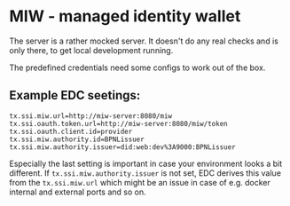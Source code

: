 # MIW - managed identity wallet
The server is a rather mocked server. It doesn't do any real checks and is only there, to get local development running.

The predefined credentials need some configs to work out of the box.

## Example EDC seetings:
```
tx.ssi.miw.url=http://miw-server:8080/miw
tx.ssi.oauth.token.url=http://miw-server:8080/miw/token
tx.ssi.oauth.client.id=provider
tx.ssi.miw.authority.id=BPNLissuer
tx.ssi.miw.authority.issuer=did:web:dev%3A9000:BPNLissuer
```

Especially the last setting is important in case your environment looks a bit different. If `tx.ssi.miw.authority.issuer` is not set, EDC derives this value from the `tx.ssi.miw.url` which might be an issue in case of e.g. docker internal and external ports and so on.
